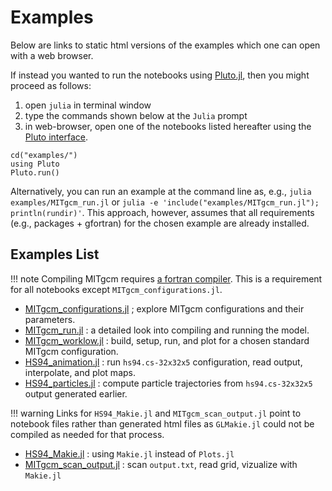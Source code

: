 
# Examples

Below are links to static html versions of the examples which one can open with a web browser.

If instead you wanted to run the notebooks using [Pluto.jl](https://plutojl.org), then you might proceed as follows:

1. open `julia` in terminal window
2. type the commands shown below at the `Julia` prompt
3. in web-browser, open one of the notebooks listed hereafter using the [Pluto interface](https://github.com/fonsp/Pluto.jl/wiki/🔎-Basic-Commands-in-Pluto).

```
cd("examples/")
using Pluto
Pluto.run()
```

Alternatively, you can run an example at the command line as, e.g., `julia examples/MITgcm_run.jl` or `julia -e 'include("examples/MITgcm_run.jl"); println(rundir)'`. This approach, however, assumes that all requirements (e.g., packages + gfortran) for the chosen example are already installed.

## Examples List

!!! note
	Compiling MITgcm requires [a fortran compiler](https://fortran-lang.org/learn/os_setup/install_gfortran). This is a requirement for all notebooks except `MITgcm_configurations.jl`.

- [MITgcm_configurations.jl](MITgcm_configurations.html) ; explore MITgcm configurations and their parameters.
- [MITgcm_run.jl](MITgcm_run.html) : a detailed look into compiling and running the model.
- [MITgcm_worklow.jl](MITgcm_worklow.html) : build, setup, run, and plot for a chosen standard MITgcm configuration.
- [HS94_animation.jl](HS94_animation.html) : run `hs94.cs-32x32x5` configuration, read output, interpolate, and plot maps.
- [HS94_particles.jl](HS94_particles.html) : compute particle trajectories from `hs94.cs-32x32x5` output generated earlier.

!!! warning
	Links for `HS94_Makie.jl` and `MITgcm_scan_output.jl` point to notebook files rather than generated html files as `GLMakie.jl` could not be compiled as needed for that process.

- [HS94_Makie.jl](https://raw.githubusercontent.com/gaelforget/MITgcmTools.jl/master/examples/HS94_Makie.jl) : using `Makie.jl` instead of `Plots.jl`
- [MITgcm\_scan\_output.jl](https://raw.githubusercontent.com/gaelforget/MITgcmTools.jl/master/examples/MITgcm_scan_output.jl) : scan `output.txt`, read grid, vizualize with `Makie.jl` 
